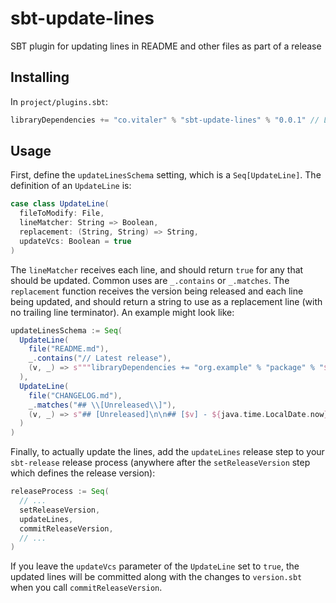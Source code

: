 # sbt-update-lines

SBT plugin for updating lines in README and other files as part of a release

## Installing

In `project/plugins.sbt`:

```sbt
libraryDependencies += "co.vitaler" % "sbt-update-lines" % "0.0.1" // Latest release
```

## Usage

First, define the `updateLinesSchema` setting, which is a `Seq[UpdateLine]`. The
definition of an `UpdateLine` is:

```scala
case class UpdateLine(
  fileToModify: File,
  lineMatcher: String => Boolean,
  replacement: (String, String) => String,
  updateVcs: Boolean = true
)
```

The `lineMatcher` receives each line, and should return `true` for any that
should be updated. Common uses are `_.contains` or `_.matches`. The `replacement`
function receives the version being released and each line
being updated, and should return a string to use as a replacement line (with no
trailing line terminator). An example might look like:

```sbt
updateLinesSchema := Seq(
  UpdateLine(
    file("README.md"),
    _.contains("// Latest release"),
    (v, _) => s"""libraryDependencies += "org.example" % "package" % "$v" // Latest release"""
  ),
  UpdateLine(
    file("CHANGELOG.md"),
    _.matches("## \\[Unreleased\\]"),
    (v, _) => s"## [Unreleased]\n\n## [$v] - ${java.time.LocalDate.now}"
  )
)
```

Finally, to actually update the lines, add the `updateLines` release step to your
`sbt-release` release process (anywhere after the `setReleaseVersion` step which
defines the release version):

```sbt
releaseProcess := Seq(
  // ...
  setReleaseVersion,
  updateLines,
  commitReleaseVersion,
  // ...
)
```

If you leave the `updateVcs` parameter of the `UpdateLine` set to `true`, the
updated lines will be committed along with the changes to `version.sbt` when you
call `commitReleaseVersion`.
